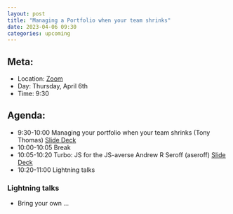 ```yaml
---
layout: post
title: "Managing a Portfolio when your team shrinks"
date: 2023-04-06 09:30
categories: upcoming
---
```


## Meta:

- Location: [Zoom](https://z.umn.edu/cpmstream)
- Day: Thursday, April 6th
- Time: 9:30

## Agenda:

- 9:30-10:00 Managing your portfolio when your team shrinks (Tony Thomas) [Slide Deck](https://docs.google.com/presentation/d/1wRl82yNQLbhO-l4n5lwTkd7lwFdXPrVGWNgRRDq16H8/edit?usp=sharing)
- 10:00-10:05 Break
- 10:05-10:20 Turbo: JS for the JS-averse Andrew R Seroff (aseroff) [Slide Deck](https://z.umn.edu/turbojspres)
- 10:20-11:00 Lightning talks

### Lightning talks
- Bring your own ...
